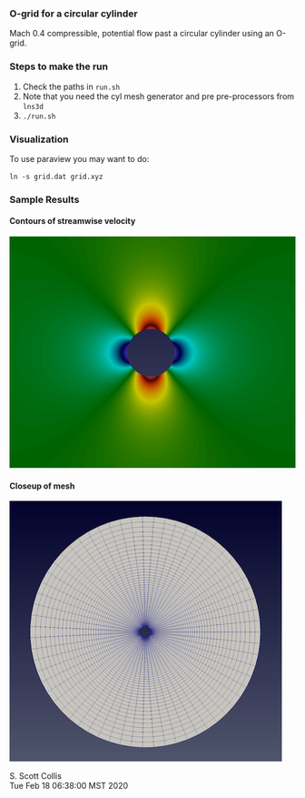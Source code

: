 ### O-grid for a circular cylinder

Mach 0.4 compressible, potential flow past a circular cylinder using an O-grid.

### Steps to make the run

1. Check the paths in `run.sh`
2. Note that you need the cyl mesh generator and
   pre pre-processors from `lns3d`
3. `./run.sh`

### Visualization

To use paraview you may want to do:

    ln -s grid.dat grid.xyz

### Sample Results

#### Contours of streamwise velocity

![Streamwise velocity](https://github.com/sscollis/npot/blob/master/test/ogrid/u.png)

#### Closeup of mesh

![Mesh](https://github.com/sscollis/npot/blob/master/test/ogrid/mesh.png)

S. Scott Collis\
Tue Feb 18 06:38:00 MST 2020
